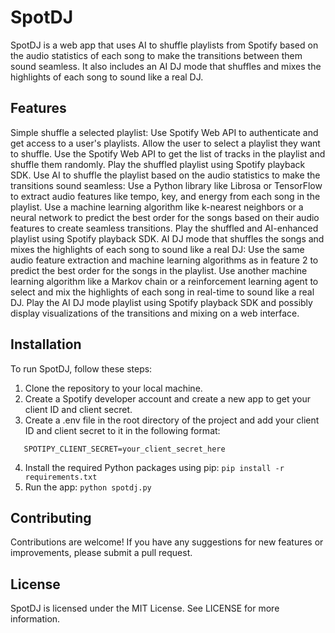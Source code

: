 # SpotDJ
SpotDJ is a web app that uses AI to shuffle playlists from Spotify based on the audio statistics of each song to make the transitions between them sound seamless. It also includes an AI DJ mode that shuffles and mixes the highlights of each song to sound like a real DJ.

## Features
Simple shuffle a selected playlist:
Use Spotify Web API to authenticate and get access to a user's playlists.
Allow the user to select a playlist they want to shuffle.
Use the Spotify Web API to get the list of tracks in the playlist and shuffle them randomly.
Play the shuffled playlist using Spotify playback SDK.
Use AI to shuffle the playlist based on the audio statistics to make the transitions sound seamless:
Use a Python library like Librosa or TensorFlow to extract audio features like tempo, key, and energy from each song in the playlist.
Use a machine learning algorithm like k-nearest neighbors or a neural network to predict the best order for the songs based on their audio features to create seamless transitions.
Play the shuffled and AI-enhanced playlist using Spotify playback SDK.
AI DJ mode that shuffles the songs and mixes the highlights of each song to sound like a real DJ:
Use the same audio feature extraction and machine learning algorithms as in feature 2 to predict the best order for the songs in the playlist.
Use another machine learning algorithm like a Markov chain or a reinforcement learning agent to select and mix the highlights of each song in real-time to sound like a real DJ.
Play the AI DJ mode playlist using Spotify playback SDK and possibly display visualizations of the transitions and mixing on a web interface.
## Installation
To run SpotDJ, follow these steps:

1. Clone the repository to your local machine.
2. Create a Spotify developer account and create a new app to get your client ID and client secret.
3. Create a .env file in the root directory of the project and add your client ID and client secret to it in the following format:
```SPOTIPY_CLIENT_ID=your_client_id_here
   SPOTIPY_CLIENT_SECRET=your_client_secret_here
```
4. Install the required Python packages using pip:
```pip install -r requirements.txt```
5. Run the app:
```python spotdj.py```

## Contributing
Contributions are welcome! If you have any suggestions for new features or improvements, please submit a pull request.

## License
SpotDJ is licensed under the MIT License. See LICENSE for more information.
